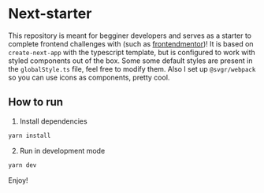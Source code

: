 # Next-starter

This repository is meant for begginer developers and serves as a starter to complete frontend challenges with (such as [frontendmentor](https://www.frontendmentor.io/challenges))!
It is based on `create-next-app` with the typescript template, but is configured to work with styled components out of the box. Some some default styles are present in the `globalStyle.ts` file, feel free to modify them. Also I set up `@svgr/webpack` so you can use icons as components, pretty cool.

## How to run

1. Install dependencies

```bash
yarn install
```

2. Run in development mode

```bash
yarn dev
```

Enjoy!
